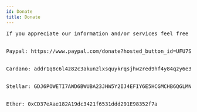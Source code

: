 ```yaml
---
id: Donate
title: Donate
---
```


<pre>
If you appreciate our information and/or services feel free to contact us or donate to our cause (a free, open source, and informed world) and help keep this site running:
<br/>
Paypal: https://www.paypal.com/donate?hosted_button_id=UFU7SDK43VYFN
<br/>
Cardano: addr1q8c6l4z82c3akunzlxsquykrqsjhw2red9hf4y84qzy6e34mrahrr792y3rucldwev0fwa706f2hgt9y9f7az4gdwcuqtuap82
<br/>
Stellar: GDJ6POWETI7AWD6BWUBA23JHW5Y2IJ4EFIY6E5HCGMCHB6QGLMNH4QWZ
<br/>
Ether: 0xCD37eAae182A19dc3421f6531ddd291E98352f7a 
</pre>
